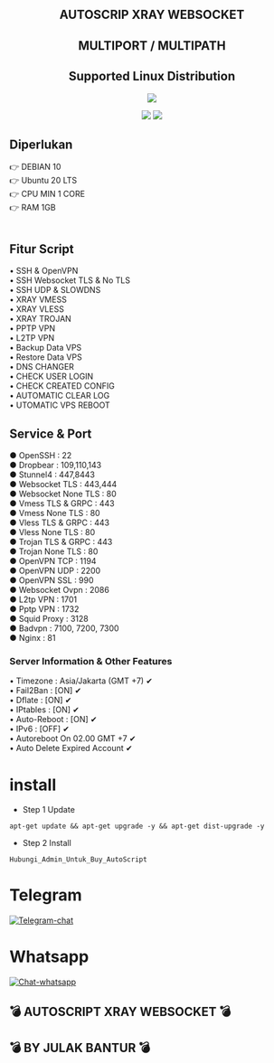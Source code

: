 <h2 align="center">AUTOSCRIP XRAY WEBSOCKET</h2>
<h2 align="center">MULTIPORT / MULTIPATH</h2>
</p> 
<h2 align="center"> Supported Linux Distribution</h2>
<p align="center"><img src="https://d33wubrfki0l68.cloudfront.net/5911c43be3b1da526ed609e9c55783d9d0f6b066/9858b/assets/img/debian-ubuntu-hover.png"></p> 
<p align="center"><img src="https://img.shields.io/static/v1?style=for-the-badge&logo=debian&label=Debian%2010&message=Buster&color=purple">  <img src="https://img.shields.io/static/v1?style=for-the-badge&logo=ubuntu&label=Ubuntu%2020&message=Lts&color=red">
</p>
  
## Diperlukan
👉 DEBIAN 10<br>
👉 Ubuntu 20 LTS<br>
👉 CPU MIN 1 CORE<br>
👉 RAM 1GB<br>
<br>

## Fitur Script
• SSH & OpenVPN <br>
• SSH Websocket TLS & No TLS <br>
• SSH UDP & SLOWDNS <br>
• XRAY VMESS <br>
• XRAY VLESS <br>
• XRAY TROJAN <br>
• PPTP VPN <br>
• L2TP VPN <br>
• Backup Data VPS <br>
• Restore Data VPS <br>
• DNS CHANGER <br>
• CHECK USER LOGIN <br>
• CHECK CREATED CONFIG <br>
• AUTOMATIC CLEAR LOG <br>
• UTOMATIC VPS REBOOT <br>

## Service & Port
● OpenSSH                : 22 <br>
● Dropbear               : 109,110,143<br>
● Stunnel4               : 447,8443<br>
● Websocket TLS          : 443,444 <br>
● Websocket None TLS     : 80<br>
● Vmess TLS & GRPC        : 443<br>
● Vmess None TLS         : 80<br>
● Vless TLS & GRPC        : 443<br>
● Vless None TLS           : 80<br>
● Trojan TLS & GRPC      : 443<br>
● Trojan None TLS         : 80<br>
● OpenVPN TCP            : 1194 <br>
● OpenVPN UDP            : 2200 <br>
● OpenVPN SSL             : 990 <br>
● Websocket Ovpn         : 2086 <br>
● L2tp VPN               : 1701<br>
● Pptp VPN               : 1732<br>
● Squid Proxy            : 3128<br>
● Badvpn                 : 7100, 7200, 7300 <br>
● Nginx                  : 81 <br>

 ### Server Information & Other Features

• Timezone                : Asia/Jakarta (GMT +7) ✔<br>
• Fail2Ban                : [ON] ✔<br>
• Dflate                  : [ON] ✔<br>
• IPtables                : [ON] ✔<br>
• Auto-Reboot             : [ON] ✔<br>
• IPv6                    : [OFF] ✔<br>
• Autoreboot On 02.00 GMT +7 ✔<br>
• Auto Delete Expired Account ✔<br>

# install
- Step 1 Update
```
apt-get update && apt-get upgrade -y && apt-get dist-upgrade -y
```
- Step 2 Install
```
Hubungi_Admin_Untuk_Buy_AutoScript
```

# Telegram
[![Telegram-chat](https://img.shields.io/badge/Chat-Telegram-blue)](https://t.me/Cibut2d/)

# Whatsapp
[![Chat-whatsapp](https://img.shields.io/badge/Chat-Whatsapp-blue)](https://wa.me/+6281250851741/)

## 💣 AUTOSCRIPT XRAY WEBSOCKET 💣
## 💣 BY JULAK BANTUR 💣
  
